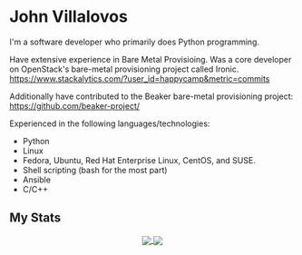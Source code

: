 # John Villalovos

I'm a software developer who primarily does Python programming.

Have extensive experience in Bare Metal Provisioing. Was a core developer on
OpenStack's bare-metal provisioning project called Ironic.
https://www.stackalytics.com/?user_id=happycamp&metric=commits

Additionally have contributed to the Beaker bare-metal provisioning project:
https://github.com/beaker-project/


Experienced in the following languages/technologies:

* Python
* Linux
* Fedora, Ubuntu, Red Hat Enterprise Linux, CentOS, and SUSE.
* Shell scripting (bash for the most part)
* Ansible
* C/C++

## My Stats

<p align="center">
    <a href="https://github.com/JohnVillalovos/">
  <img align="center" src="https://github-readme-stats.vercel.app/api?username=JohnVillalovos&show_icons=true" />
  <img align="center" src="https://github-readme-stats.vercel.app/api/top-langs/?username=JohnVillalovos&langs_count=8&layout=compact" />
    </a>
</p>
